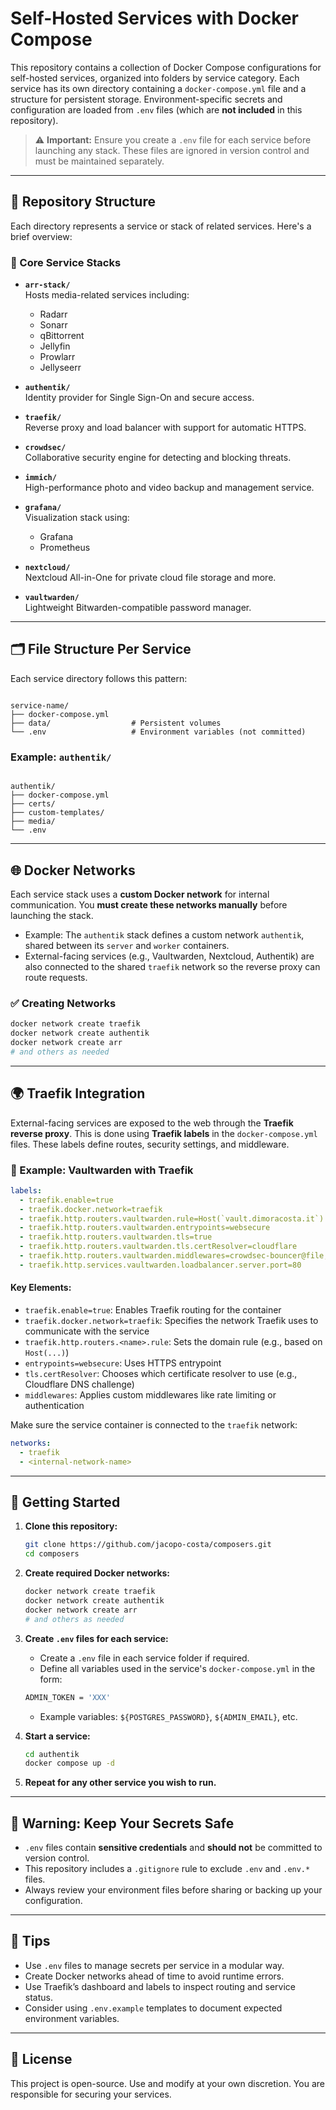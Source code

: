 # Self-Hosted Services with Docker Compose

This repository contains a collection of Docker Compose configurations for self-hosted services, organized into folders by service category. Each service has its own directory containing a `docker-compose.yml` file and a structure for persistent storage. Environment-specific secrets and configuration are loaded from `.env` files (which are **not included** in this repository).

> ⚠️ **Important:** Ensure you create a `.env` file for each service before launching any stack. These files are ignored in version control and must be maintained separately.

---

## 📁 Repository Structure

Each directory represents a service or stack of related services. Here's a brief overview:

### 🧰 Core Service Stacks

- **`arr-stack/`**  
  Hosts media-related services including:

  - Radarr
  - Sonarr
  - qBittorrent
  - Jellyfin
  - Prowlarr
  - Jellyseerr

- **`authentik/`**  
  Identity provider for Single Sign-On and secure access.

- **`traefik/`**  
  Reverse proxy and load balancer with support for automatic HTTPS.

- **`crowdsec/`**  
  Collaborative security engine for detecting and blocking threats.

- **`immich/`**  
  High-performance photo and video backup and management service.

- **`grafana/`**  
  Visualization stack using:

  - Grafana
  - Prometheus

- **`nextcloud/`**  
  Nextcloud All-in-One for private cloud file storage and more.

- **`vaultwarden/`**  
  Lightweight Bitwarden-compatible password manager.

---

## 🗂 File Structure Per Service

Each service directory follows this pattern:

```

service-name/
├── docker-compose.yml
├── data/                  # Persistent volumes
└── .env                   # Environment variables (not committed)

```

### Example: `authentik/`

```

authentik/
├── docker-compose.yml
├── certs/
├── custom-templates/
├── media/
└── .env

```

---

## 🌐 Docker Networks

Each service stack uses a **custom Docker network** for internal communication. You **must create these networks manually** before launching the stack.

- Example: The `authentik` stack defines a custom network `authentik`, shared between its `server` and `worker` containers.
- External-facing services (e.g., Vaultwarden, Nextcloud, Authentik) are also connected to the shared `traefik` network so the reverse proxy can route requests.

### ✅ Creating Networks

```bash
docker network create traefik
docker network create authentik
docker network create arr
# and others as needed
```

---

## 🌍 Traefik Integration

External-facing services are exposed to the web through the **Traefik reverse proxy**. This is done using **Traefik labels** in the `docker-compose.yml` files. These labels define routes, security settings, and middleware.

### 📌 Example: Vaultwarden with Traefik

```yaml
labels:
  - traefik.enable=true
  - traefik.docker.network=traefik
  - traefik.http.routers.vaultwarden.rule=Host(`vault.dimoracosta.it`)
  - traefik.http.routers.vaultwarden.entrypoints=websecure
  - traefik.http.routers.vaultwarden.tls=true
  - traefik.http.routers.vaultwarden.tls.certResolver=cloudflare
  - traefik.http.routers.vaultwarden.middlewares=crowdsec-bouncer@file,authentik@file,ratelimiter@file
  - traefik.http.services.vaultwarden.loadbalancer.server.port=80
```

#### Key Elements:

- `traefik.enable=true`: Enables Traefik routing for the container
- `traefik.docker.network=traefik`: Specifies the network Traefik uses to communicate with the service
- `traefik.http.routers.<name>.rule`: Sets the domain rule (e.g., based on `Host(...)`)
- `entrypoints=websecure`: Uses HTTPS entrypoint
- `tls.certResolver`: Chooses which certificate resolver to use (e.g., Cloudflare DNS challenge)
- `middlewares`: Applies custom middlewares like rate limiting or authentication

Make sure the service container is connected to the `traefik` network:

```yaml
networks:
  - traefik
  - <internal-network-name>
```

---

## 🚀 Getting Started

1. **Clone this repository:**

   ```bash
   git clone https://github.com/jacopo-costa/composers.git
   cd composers
   ```

2. **Create required Docker networks:**

   ```bash
   docker network create traefik
   docker network create authentik
   docker network create arr
   # and others as needed
   ```

3. **Create `.env` files for each service:**

   - Create a `.env` file in each service folder if required.
   - Define all variables used in the service's `docker-compose.yml` in the form:

   ```bash
   ADMIN_TOKEN = 'XXX'
   ```

   - Example variables: `${POSTGRES_PASSWORD}`, `${ADMIN_EMAIL}`, etc.

4. **Start a service:**

   ```bash
   cd authentik
   docker compose up -d
   ```

5. **Repeat for any other service you wish to run.**

---

## 🛑 Warning: Keep Your Secrets Safe

- `.env` files contain **sensitive credentials** and **should not** be committed to version control.
- This repository includes a `.gitignore` rule to exclude `.env` and `.env.*` files.
- Always review your environment files before sharing or backing up your configuration.

---

## 📌 Tips

- Use `.env` files to manage secrets per service in a modular way.
- Create Docker networks ahead of time to avoid runtime errors.
- Use Traefik’s dashboard and labels to inspect routing and service status.
- Consider using `.env.example` templates to document expected environment variables.

---

## 📃 License

This project is open-source. Use and modify at your own discretion. You are responsible for securing your services.

